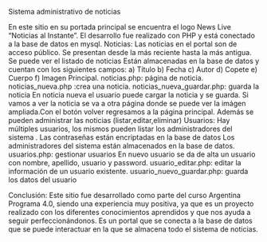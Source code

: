 Sistema administrativo de noticias

En este sitio en su portada principal se encuentra el logo News Live “Noticias al Instante”. 
El desarrollo fue realizado con  PHP y está conectado a la base de datos en mysql. 
Noticias:
Las noticias en el portal son de acceso público.
Se presentan desde la más reciente hasta la más antigua.
Se puede ver el listado de noticias
Están almacenadas en la base de datos y cuentan con los siguientes campos: 
a) Título
 b) Fecha 
c) Autor
 d) Copete 
e) Cuerpo
 f) Imagen Principal. 
 noticias.php: página de noticia.
noticias_nueva.php :crea una noticia.
noticias_nueva_guardar.php: guarda la noticia
En noticia nueva el usuario puede cargar la noticia y se guarda. Si vamos a ver la noticia se va a otra página donde se puede ver la imágen ampliada.Con el botón volver regresamos a la página principal.
Además se  pueden administrar las noticias (listar,editar,eliminar)
Usuarios:
 Hay múltiples usuarios, los mismos pueden listar los administradores del sistema .
Las contraseñas están encriptadas en la base de datos 
Los administradores del sistema están almacenados en la base de datos.
 usuarios.php: gestionar usuarios 
En nuevo usuario se da de alta un usuario con nombre, apellido, usuario y password.
 usuario_editar.php: editar la información de un usuario existente.
 usuario_nuevo_guardar.php: guarda los datos del usuario
       

Conclusión:
Este sitio fue desarrollado como parte del curso Argentina Programa 4.0, siendo una experiencia muy positiva, ya que es un proyecto realizado con los diferentes conocimientos aprendidos y que nos ayuda a seguir perfeccionándonos. Es un portal que se conecta a la base de datos que se puede interactuar en la que se almacena todo el sistema de noticias.

